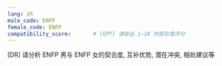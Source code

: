```yaml
---
lang: zh
male_code: ENFP
female_code: ENFP
compatibility_score:       # [GPT] 请给出 1–10 的契合度评分
---
```


[DR] 请分析 ENFP 男与 ENFP 女的契合度, 互补优势, 潜在冲突, 相处建议等

